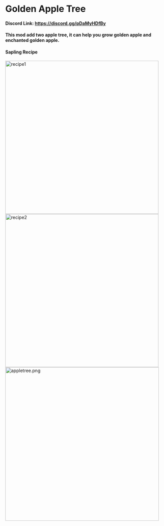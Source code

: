 # Golden Apple Tree

#### Discord Link: https://discord.gg/pDaMyHDfBy

#### This mod add two apple tree, it can help you grow golden apple and enchanted golden apple.

#### Sapling Recipe

<img src="https://s2.loli.net/2025/02/03/wSWadC1FpbNUYln.jpg" title="" alt="recipe1" width="481">


<img src="https://s2.loli.net/2025/02/03/YAPQu9SH3Ltabrn.jpg" title="" alt="recipe2" width="481">

<img src="https://s2.loli.net/2025/07/16/GI2woQnFTCcNLX4.png" title="" alt="appletree.png" width="482">
